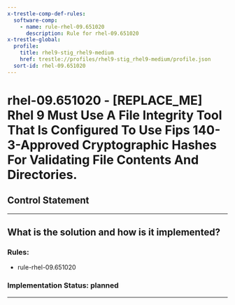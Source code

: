 ```yaml
---
x-trestle-comp-def-rules:
  software-comp:
    - name: rule-rhel-09.651020
      description: Rule for rhel-09.651020
x-trestle-global:
  profile:
    title: rhel9-stig_rhel9-medium
    href: trestle://profiles/rhel9-stig_rhel9-medium/profile.json
  sort-id: rhel-09.651020
---
```


# rhel-09.651020 - \[REPLACE_ME\] Rhel 9 Must Use A File Integrity Tool That Is Configured To Use Fips 140-3-Approved Cryptographic Hashes For Validating File Contents And Directories.

## Control Statement

______________________________________________________________________

## What is the solution and how is it implemented?

<!-- For implementation status enter one of: implemented, partial, planned, alternative, not-applicable -->

<!-- Note that the list of rules under ### Rules: is read-only and changes will not be captured after assembly to JSON -->

<!-- Add control implementation description here for control: rhel-09.651020 -->

### Rules:

  - rule-rhel-09.651020

### Implementation Status: planned

______________________________________________________________________
